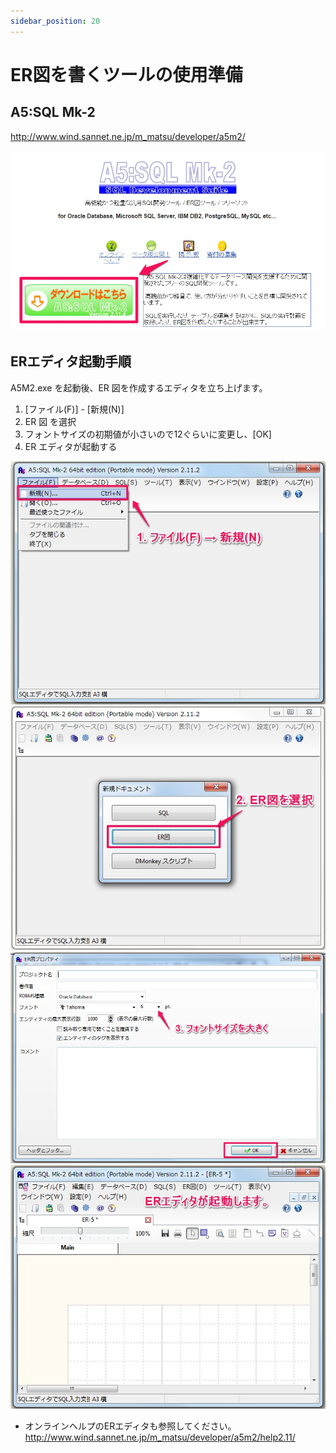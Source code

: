 ```yaml
---
sidebar_position: 20
---
```


ER図を書くツールの使用準備
===

A5:SQL Mk-2
---

http://www.wind.sannet.ne.jp/m_matsu/developer/a5m2/

![a5_download](./images/a5_download.jpg)

ERエディタ起動手順
---

A5M2.exe を起動後、ER 図を作成するエディタを立ち上げます。

1. [ファイル(F)] - [新規(N)]
2. ER 図 を選択
3. フォントサイズの初期値が小さいので12ぐらいに変更し、[OK]
4. ER エディタが起動する

![a5_launch_er_editor_1](./images/a5_launch_er_editor_1.jpg)  
![a5_launch_er_editor_2](./images/a5_launch_er_editor_2.jpg)  
![a5_launch_er_editor_3](./images/a5_launch_er_editor_3.jpg)  
![a5_launch_er_editor_4](./images/a5_launch_er_editor_4.jpg)  

- オンラインヘルプのERエディタも参照してください。  
http://www.wind.sannet.ne.jp/m_matsu/developer/a5m2/help2.11/
